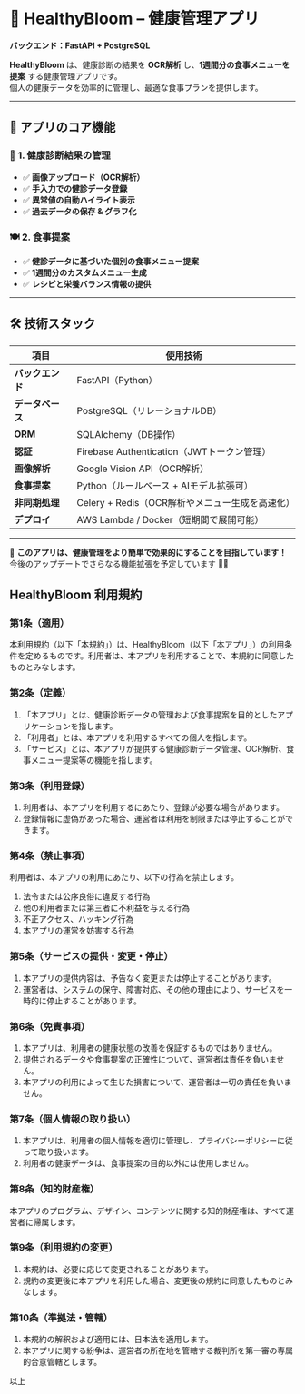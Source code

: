# 🌱 HealthyBloom – 健康管理アプリ  
**バックエンド：FastAPI + PostgreSQL**

**HealthyBloom** は、健康診断の結果を **OCR解析** し、**1週間分の食事メニューを提案** する健康管理アプリです。  
個人の健康データを効率的に管理し、最適な食事プランを提供します。  

---

## 🚀 **アプリのコア機能**

### 🏥 **1. 健康診断結果の管理**
- ✅ **画像アップロード（OCR解析）**
- ✅ **手入力での健診データ登録**
- ✅ **異常値の自動ハイライト表示**
- ✅ **過去データの保存 & グラフ化**

### 🍽 **2. 食事提案**
- ✅ **健診データに基づいた個別の食事メニュー提案**
- ✅ **1週間分のカスタムメニュー生成**
- ✅ **レシピと栄養バランス情報の提供**

---

## 🛠 **技術スタック**

| 項目         | 使用技術 |
|-------------|-------------------------------|
| **バックエンド** | FastAPI（Python） |
| **データベース** | PostgreSQL（リレーショナルDB） |
| **ORM** | SQLAlchemy（DB操作） |
| **認証** | Firebase Authentication（JWTトークン管理） |
| **画像解析** | Google Vision API（OCR解析） |
| **食事提案** | Python（ルールベース + AIモデル拡張可） |
| **非同期処理** | Celery + Redis（OCR解析やメニュー生成を高速化） |
| **デプロイ** | AWS Lambda / Docker（短期間で展開可能） |

---

📌 **このアプリは、健康管理をより簡単で効果的にすることを目指しています！**  
今後のアップデートでさらなる機能拡張を予定しています 🚀✨

## HealthyBloom 利用規約

### 第1条（適用）
本利用規約（以下「本規約」）は、HealthyBloom（以下「本アプリ」）の利用条件を定めるものです。利用者は、本アプリを利用することで、本規約に同意したものとみなします。

### 第2条（定義）
1. 「本アプリ」とは、健康診断データの管理および食事提案を目的としたアプリケーションを指します。
2. 「利用者」とは、本アプリを利用するすべての個人を指します。
3. 「サービス」とは、本アプリが提供する健康診断データ管理、OCR解析、食事メニュー提案等の機能を指します。

### 第3条（利用登録）
1. 利用者は、本アプリを利用するにあたり、登録が必要な場合があります。
2. 登録情報に虚偽があった場合、運営者は利用を制限または停止することができます。

### 第4条（禁止事項）
利用者は、本アプリの利用にあたり、以下の行為を禁止します。
1. 法令または公序良俗に違反する行為
2. 他の利用者または第三者に不利益を与える行為
3. 不正アクセス、ハッキング行為
4. 本アプリの運営を妨害する行為

### 第5条（サービスの提供・変更・停止）
1. 本アプリの提供内容は、予告なく変更または停止することがあります。
2. 運営者は、システムの保守、障害対応、その他の理由により、サービスを一時的に停止することがあります。

### 第6条（免責事項）
1. 本アプリは、利用者の健康状態の改善を保証するものではありません。
2. 提供されるデータや食事提案の正確性について、運営者は責任を負いません。
3. 本アプリの利用によって生じた損害について、運営者は一切の責任を負いません。

### 第7条（個人情報の取り扱い）
1. 本アプリは、利用者の個人情報を適切に管理し、プライバシーポリシーに従って取り扱います。
2. 利用者の健康データは、食事提案の目的以外には使用しません。

### 第8条（知的財産権）
本アプリのプログラム、デザイン、コンテンツに関する知的財産権は、すべて運営者に帰属します。

### 第9条（利用規約の変更）
1. 本規約は、必要に応じて変更されることがあります。
2. 規約の変更後に本アプリを利用した場合、変更後の規約に同意したものとみなします。

### 第10条（準拠法・管轄）
1. 本規約の解釈および適用には、日本法を適用します。
2. 本アプリに関する紛争は、運営者の所在地を管轄する裁判所を第一審の専属的合意管轄とします。

以上


